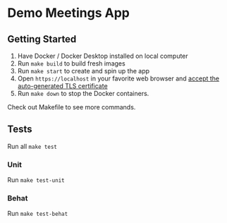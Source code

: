 # Demo Meetings App

## Getting Started

1. Have Docker / Docker Desktop installed on local computer
2. Run `make build` to build fresh images
3. Run `make start` to create and spin up the app
4. Open `https://localhost` in your favorite web browser and [accept the auto-generated TLS certificate](https://stackoverflow.com/a/15076602/1352334)
5. Run `make down` to stop the Docker containers.

Check out Makefile to see more commands.

## Tests
Run all `make test`

### Unit
Run `make test-unit`

### Behat
Run `make test-behat`
